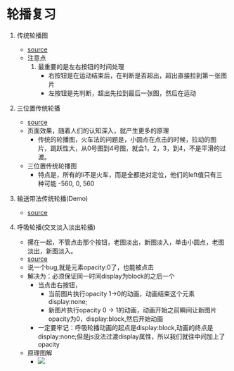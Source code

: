 # 轮播复习 
1. 传统轮播图
    * [source](file/02_carousel.html)
    * 注意点
        1. 最重要的是左右按钮的时间处理
            * 右按钮是在运动结束后，在判断是否超出，超出直接拉到第一张图片
            * 左按钮是先判断，超出先拉到最后一张图，然后在运动
            
2. 三位置传统轮播
    * [source](file/03_三位置法轮播图.html)
    * 页面效果，随着人们的认知深入，就产生更多的原理
        * 传统的轮播图，火车法的问题是，小圆点在点击的时候，拉动的图片，跳跃性大，从0号图到4号图，就会1，2，3，到4，不是平滑的过渡。
    * 三位置传统轮播图
        * 特点是，所有的li不是火车，而是全都绝对定位，他们的left值只有三种可能 -560, 0, 560
    
3. 输送带法传统轮播(Demo)
    * [source](file/04_输送带法传统轮播.html)
    
4. 呼吸轮播(交叉淡入淡出轮播)
    * 摞在一起，不管点击那个按钮，老图淡出，新图淡入，单击小圆点，老图淡出，新图淡入。
    * [source](file/05_呼吸轮播.html)
    * 说一个bug,就是元素opacity:0了，也能被点击    
    * 解决为：必须保证同一时间display为block的之后一个
        * 当点击右按钮，
            * 当前图片执行opacity 1->0的动画，动画结束这个元素display:none;
            * 新图片执行opacity 0 -> 1的动画，动画开始之前瞬间让新图片opacity为0，display:block,然后开始动画
        * 一定要牢记：呼吸轮播动画的起点是display\:block,动画的终点是display:none;但是js没法过渡display属性，所以我们就往中间加上了opacity
    * 原理图解
        * ![](file/01_呼吸轮播模型.png)
        
            
            